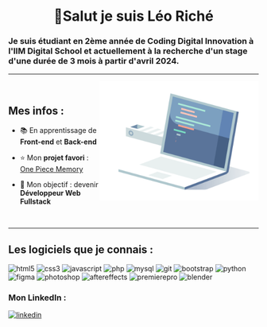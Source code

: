 <h1 align="center"> 👋Salut je suis Léo Riché </h1>

### Je suis étudiant en 2ème année de Coding Digital Innovation à l'IIM Digital School et actuellement à la recherche d'un stage d'une durée de 3 mois à partir d'avril 2024.

<hr>

<img src="images/laptopCode.gif" height="240px" align="right">

<br>

## Mes infos :

- :books: En apprentissage de **Front-end** et **Back-end**

- :star: Mon **projet favori** : [One Piece Memory](https://leo-riche.github.io/OnePieceMemory/)

- :dart: Mon objectif : devenir **Développeur Web Fullstack**


<br>
<hr>

## Les logiciels que je connais :

<p align="left">
    <img alt="html5" height="40" src='https://cdn.jsdelivr.net/gh/devicons/devicon/icons/html5/html5-original.svg'>
    <img alt="css3" height="40" src='https://cdn.jsdelivr.net/gh/devicons/devicon/icons/css3/css3-original.svg'>
    <img alt="javascript" height="40" src='https://cdn.jsdelivr.net/gh/devicons/devicon/icons/javascript/javascript-original.svg'>
    <img alt="php" height="40" src='https://cdn.jsdelivr.net/gh/devicons/devicon/icons/php/php-original.svg'>
    <img alt="mysql" height="40" src='https://cdn.jsdelivr.net/gh/devicons/devicon/icons/mysql/mysql-original.svg'>
    <img alt="git" height="40" src='https://cdn.jsdelivr.net/gh/devicons/devicon/icons/git/git-original.svg'>
    <img alt="bootstrap" height="40" src='https://cdn.jsdelivr.net/gh/devicons/devicon/icons/bootstrap/bootstrap-original.svg'>
    <img alt="python" height="40" src='https://cdn.jsdelivr.net/gh/devicons/devicon/icons/python/python-original.svg'>
    <img alt="figma" height="40" src='https://cdn.jsdelivr.net/gh/devicons/devicon/icons/figma/figma-original.svg'>
    <img alt="photoshop" height="40" src='https://cdn.jsdelivr.net/gh/devicons/devicon/icons/photoshop/photoshop-plain.svg'>
    <img alt="aftereffects" height="40" src='https://cdn.jsdelivr.net/gh/devicons/devicon/icons/aftereffects/aftereffects-plain.svg'>
    <img alt="premierepro" height="40" src='https://cdn.jsdelivr.net/gh/devicons/devicon/icons/premierepro/premierepro-plain.svg'>
    <img alt="blender" height="40" src='https://cdn.jsdelivr.net/gh/devicons/devicon/icons/blender/blender-original.svg'>
</p>

### Mon LinkedIn :  
<p>
    <a href="https://www.linkedin.com/in/léo-riché-83858324b/">
    <img alt="linkedin" height="40" width="40" src='https://cdn.jsdelivr.net/gh/devicons/devicon/icons/linkedin/linkedin-original.svg'></a>
</p>
